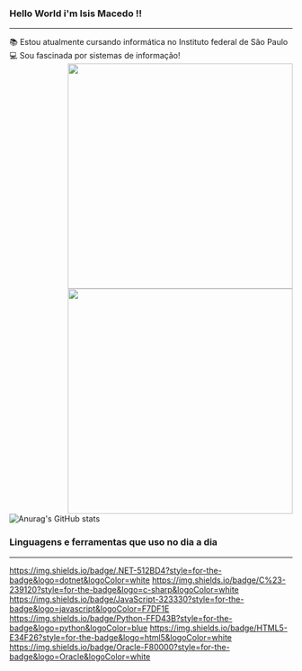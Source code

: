 ### Hello World i'm Isis Macedo !! 
------------------------------------
:books: Estou atualmente cursando informática no Instituto federal de São Paulo <br>
:computer: Sou fascinada por sistemas de informação!
<img align="right" width="400" height="400" src="https://img.shields.io/badge/LinkedIn-0077B5?style=for-the-badge&logo=linkedin&logoColor=white">
<img align="right" width="400" height="400" src="https://img.shields.io/badge/Instagram-E4405F?style=for-the-badge&logo=instagram&logoColor=white">
		


![Anurag's GitHub stats](https://github-readme-stats.vercel.app/api?username=isismodd&show_icons=true&theme=radical)


### Linguagens e ferramentas que uso no dia a dia
-------------------------------------------------
https://img.shields.io/badge/.NET-512BD4?style=for-the-badge&logo=dotnet&logoColor=white
https://img.shields.io/badge/C%23-239120?style=for-the-badge&logo=c-sharp&logoColor=white
https://img.shields.io/badge/JavaScript-323330?style=for-the-badge&logo=javascript&logoColor=F7DF1E
https://img.shields.io/badge/Python-FFD43B?style=for-the-badge&logo=python&logoColor=blue
https://img.shields.io/badge/HTML5-E34F26?style=for-the-badge&logo=html5&logoColor=white
https://img.shields.io/badge/Oracle-F80000?style=for-the-badge&logo=Oracle&logoColor=white
